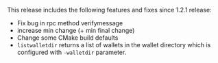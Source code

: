 This release includes the following features and fixes since 1.2.1 release:

 - Fix bug in rpc method verifymessage
 - increase min change (+ min final change)
 - Change some CMake build defaults
 - `listwalletdir` returns a list of wallets in the wallet directory which is
   configured with `-walletdir` parameter.

